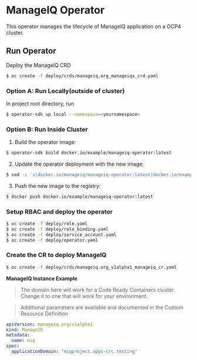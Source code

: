 # ManageIQ Operator

This operator manages the lifecycle of ManageIQ application on a OCP4 cluster.

## Run Operator

Deploy the ManageIQ CRD

```bash
$ oc create -f deploy/crds/manageiq.org_manageiqs_crd.yaml
```

### Option A: Run Locally(outside of cluster)

In project root directory, run

```bash 
$ operator-sdk up local --namespace=<yournamespace>
```

### Option B: Run Inside Cluster

1. Build the operator image:

```bash
$ operator-sdk build docker.io/example/manageiq-operator:latest
```

2. Update the operator deployment with the new image:

```bash
$ sed -i 's|docker.io/manageiq/manageiq-operator:latest|docker.io/example/manageiq-operator:latest|g' deploy/operator.yaml
```

3. Push the new image to the registry:

```bash
$ docker push docker.io/example/manageiq-operator:latest
```

### Setup RBAC and deploy the operator

```bash 
$ oc create -f deploy/role.yaml
$ oc create -f deploy/role_binding.yaml
$ oc create -f deploy/service_account.yaml
$ oc create -f deploy/operator.yaml
```

### Create the CR to deploy ManageIQ

```bash
$ oc create -f deploy/crds/manageiq.org_v1alpha1_manageiq_cr.yaml
```

**ManageIQ Instance Example**

> The domain here will work for a Code Ready Containers cluster. Change it to one that will work for your environment.

> Additional parameters are available and documented in the Custom Resource Definition

```yaml
apiVersion: manageiq.org/v1alpha1
kind: ManageIQ
metadata:
  name: miq
spec:
  applicationDomain: "miqproject.apps-crc.testing"
```
